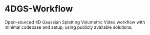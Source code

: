 # 4DGS-Workflow

Open-sourced 4D Gaussian Splatting Volumetric Video workflow with minimal codebase and setup, using publicly available solutions.